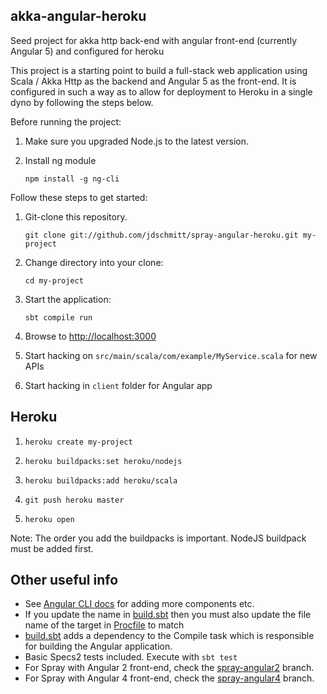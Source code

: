 ## akka-angular-heroku

Seed project for akka http back-end with angular front-end (currently Angular 5) and configured for heroku

This project is a starting point to build a full-stack web application using Scala / Akka Http as the backend and Angular 5 as the front-end. It is configured in such a way as to allow for deployment to Heroku in a single dyno by following the steps below.

Before running the project:

1. Make sure you upgraded Node.js to the latest version.

2. Install ng module
   
   `npm install -g ng-cli`

Follow these steps to get started:

1. Git-clone this repository.

   `git clone git://github.com/jdschmitt/spray-angular-heroku.git my-project`

2. Change directory into your clone:

   `cd my-project`

3. Start the application:

   `sbt compile run`

4. Browse to [http://localhost:3000](http://localhost:3000/)

5. Start hacking on `src/main/scala/com/example/MyService.scala` for new APIs

6. Start hacking in `client` folder for Angular app

## Heroku

1. `heroku create my-project`

2. `heroku buildpacks:set heroku/nodejs`

3. `heroku buildpacks:add heroku/scala`

4. `git push heroku master`

5. `heroku open`

Note: The order you add the buildpacks is important. NodeJS buildpack must be added first.

## Other useful info

* See [Angular CLI docs](https://github.com/angular/angular-cli/wiki) for adding more components etc.
* If you update the name in [build.sbt](build.sbt) then you must also update the file name of the target in [Procfile](Procfile) to match
* [build.sbt](build.sbt) adds a dependency to the Compile task which is responsible for building the Angular application.
* Basic Specs2 tests included. Execute with `sbt test`
* For Spray with Angular 2 front-end, check the [spray-angular2](https://github.com/jdschmitt/spray-angular-heroku/tree/spray-angular2) branch.
* For Spray with Angular 4 front-end, check the [spray-angular4](https://github.com/jdschmitt/spray-angular-heroku/tree/spray-angular4) branch.

